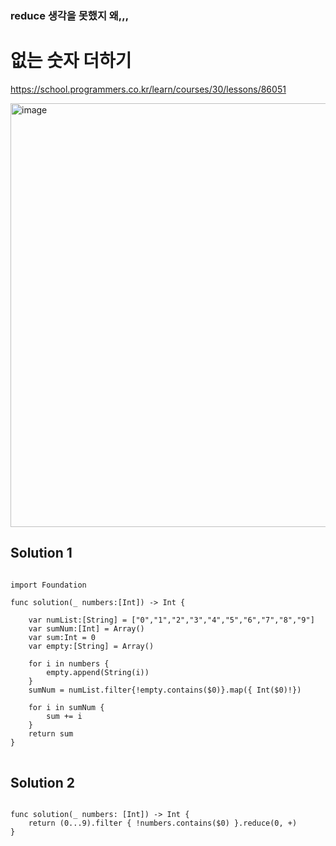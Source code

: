 ### reduce 생각을 못했지 왜,,,


# 없는 숫자 더하기

https://school.programmers.co.kr/learn/courses/30/lessons/86051

<img width="678" alt="image" src="https://user-images.githubusercontent.com/29904301/187835137-234551f9-cef2-44f8-a373-9a959bdb42b5.png">


## Solution 1
<pre>
<code>
import Foundation

func solution(_ numbers:[Int]) -> Int {
    
    var numList:[String] = ["0","1","2","3","4","5","6","7","8","9"]
    var sumNum:[Int] = Array()
    var sum:Int = 0
    var empty:[String] = Array()
    
    for i in numbers {
        empty.append(String(i))
    }
    sumNum = numList.filter{!empty.contains($0)}.map({ Int($0)!})
    
    for i in sumNum {
        sum += i
    }
    return sum
}
</code>
</pre>

## Solution 2
<pre>
<code>
func solution(_ numbers: [Int]) -> Int {
    return (0...9).filter { !numbers.contains($0) }.reduce(0, +)
}
</code>
</pre>


